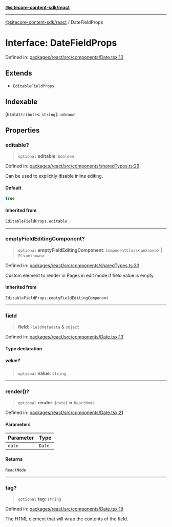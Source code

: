 [**@sitecore-content-sdk/react**](../README.md)

***

[@sitecore-content-sdk/react](../README.md) / DateFieldProps

# Interface: DateFieldProps

Defined in: [packages/react/src/components/Date.tsx:10](https://github.com/Sitecore/xmc-jss-dev/blob/3c401a01ef03d9637337d095614dea1096bc9b70/packages/react/src/components/Date.tsx#L10)

## Extends

- `EditableFieldProps`

## Indexable

\[`htmlAttributes`: `string`\]: `unknown`

## Properties

### editable?

> `optional` **editable**: `boolean`

Defined in: [packages/react/src/components/sharedTypes.ts:29](https://github.com/Sitecore/xmc-jss-dev/blob/3c401a01ef03d9637337d095614dea1096bc9b70/packages/react/src/components/sharedTypes.ts#L29)

Can be used to explicitly disable inline editing.

#### Default

```ts
true
```

#### Inherited from

`EditableFieldProps.editable`

***

### emptyFieldEditingComponent?

> `optional` **emptyFieldEditingComponent**: `ComponentClass`\<`unknown`\> \| `FC`\<`unknown`\>

Defined in: [packages/react/src/components/sharedTypes.ts:33](https://github.com/Sitecore/xmc-jss-dev/blob/3c401a01ef03d9637337d095614dea1096bc9b70/packages/react/src/components/sharedTypes.ts#L33)

Custom element to render in Pages in edit mode if field value is empty

#### Inherited from

`EditableFieldProps.emptyFieldEditingComponent`

***

### field

> **field**: `FieldMetadata` & `object`

Defined in: [packages/react/src/components/Date.tsx:13](https://github.com/Sitecore/xmc-jss-dev/blob/3c401a01ef03d9637337d095614dea1096bc9b70/packages/react/src/components/Date.tsx#L13)

#### Type declaration

##### value?

> `optional` **value**: `string`

***

### render()?

> `optional` **render**: (`date`) => `ReactNode`

Defined in: [packages/react/src/components/Date.tsx:21](https://github.com/Sitecore/xmc-jss-dev/blob/3c401a01ef03d9637337d095614dea1096bc9b70/packages/react/src/components/Date.tsx#L21)

#### Parameters

| Parameter | Type |
| ------ | ------ |
| `date` | `Date` |

#### Returns

`ReactNode`

***

### tag?

> `optional` **tag**: `string`

Defined in: [packages/react/src/components/Date.tsx:19](https://github.com/Sitecore/xmc-jss-dev/blob/3c401a01ef03d9637337d095614dea1096bc9b70/packages/react/src/components/Date.tsx#L19)

The HTML element that will wrap the contents of the field.
